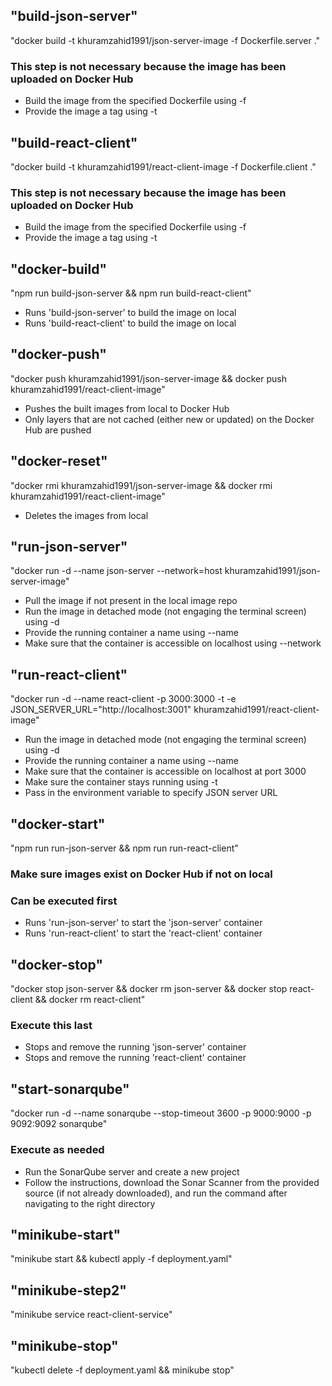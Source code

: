 ## "build-json-server"
"docker build -t khuramzahid1991/json-server-image -f Dockerfile.server ."
### This step is not necessary because the image has been uploaded on Docker Hub
- Build the image from the specified Dockerfile using -f
- Provide the image a tag using -t

## "build-react-client"
"docker build -t khuramzahid1991/react-client-image -f Dockerfile.client ."
### This step is not necessary because the image has been uploaded on Docker Hub
- Build the image from the specified Dockerfile using -f
- Provide the image a tag using -t

## "docker-build"
"npm run build-json-server && npm run build-react-client"
- Runs 'build-json-server' to build the image on local
- Runs 'build-react-client' to build the image on local

## "docker-push"
"docker push khuramzahid1991/json-server-image && docker push khuramzahid1991/react-client-image"
- Pushes the built images from local to Docker Hub
- Only layers that are not cached (either new or updated) on the Docker Hub are pushed

## "docker-reset"
"docker rmi khuramzahid1991/json-server-image && docker rmi khuramzahid1991/react-client-image"
- Deletes the images from local

## "run-json-server"
"docker run -d --name json-server --network=host khuramzahid1991/json-server-image"
- Pull the image if not present in the local image repo
- Run the image in detached mode (not engaging the terminal screen) using -d
- Provide the running container a name using --name
- Make sure that the container is accessible on localhost using --network 

## "run-react-client"
"docker run -d --name react-client -p 3000:3000 -t -e JSON_SERVER_URL=\"http://localhost:3001\" khuramzahid1991/react-client-image"
- Run the image in detached mode (not engaging the terminal screen) using -d
- Provide the running container a name using --name
- Make sure that the container is accessible on localhost at port 3000
- Make sure the container stays running using -t
- Pass in the environment variable to specify JSON server URL

## "docker-start"
"npm run run-json-server && npm run run-react-client"
### Make sure images exist on Docker Hub if not on local
### Can be executed first
- Runs 'run-json-server' to start the 'json-server' container
- Runs 'run-react-client' to start the 'react-client' container
    
## "docker-stop"
"docker stop json-server && docker rm json-server && docker stop react-client && docker rm react-client"
### Execute this last
- Stops and remove the running 'json-server' container
- Stops and remove the running 'react-client' container

## "start-sonarqube"
"docker run -d --name sonarqube --stop-timeout 3600 -p 9000:9000 -p 9092:9092 sonarqube"
### Execute as needed
- Run the SonarQube server and create a new project
- Follow the instructions, download the Sonar Scanner from the provided source (if not already downloaded), and run the command after navigating to the right directory

## "minikube-start"
"minikube start && kubectl apply -f deployment.yaml"

## "minikube-step2"
"minikube service react-client-service"

## "minikube-stop"
"kubectl delete -f deployment.yaml && minikube stop"